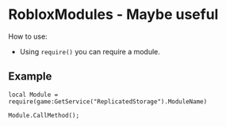 # RobloxModules - Maybe useful

How to use:

 - Using `require()` you can require a module.

## Example

```
local Module = require(game:GetService("ReplicatedStorage").ModuleName)

Module.CallMethod();
```
